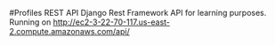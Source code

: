 #Profiles REST API
Django Rest Framework API for learning purposes.
Running on http://ec2-3-22-70-117.us-east-2.compute.amazonaws.com/api/ 
